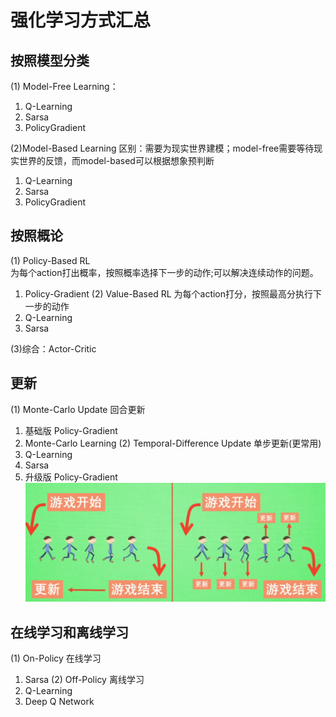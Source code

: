 # 强化学习方式汇总

## 按照模型分类
(1) Model-Free Learning：
1. Q-Learning
2. Sarsa
3. PolicyGradient

(2)Model-Based Learning
区别：需要为现实世界建模；model-free需要等待现实世界的反馈，而model-based可以根据想象预判断
1. Q-Learning
2. Sarsa
3. PolicyGradient

## 按照概论
(1) Policy-Based RL  
为每个action打出概率，按照概率选择下一步的动作;可以解决连续动作的问题。
1. Policy-Gradient
(2) Value-Based RL
为每个action打分，按照最高分执行下一步的动作
1. Q-Learning
2. Sarsa

(3)综合：Actor-Critic

## 更新
(1) Monte-Carlo Update 回合更新
1. 基础版 Policy-Gradient
2. Monte-Carlo Learning
(2) Temporal-Difference Update 单步更新(更常用)
1. Q-Learning
2. Sarsa
3. 升级版 Policy-Gradient
![](picture/QQ截图20210519205948.png)

## 在线学习和离线学习
(1) On-Policy 在线学习
1. Sarsa
(2) Off-Policy 离线学习 
1. Q-Learning
2. Deep Q Network